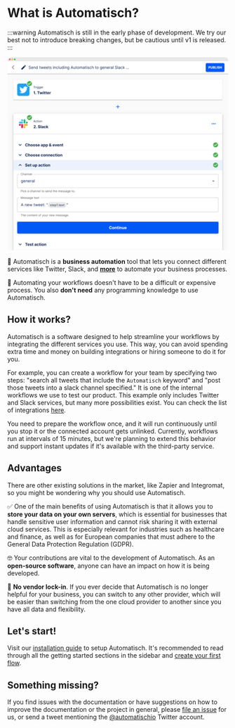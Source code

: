 <style>
  img {
    border-radius: 8px;
  }
</style>

# What is Automatisch?

:::warning
Automatisch is still in the early phase of development. We try our best not to introduce breaking changes, but be cautious until v1 is released.
:::

![Automatisch Flow Page](./assets/flow-900.png)

🧐 Automatisch is a **business automation** tool that lets you connect different services like Twitter, Slack, and **[more](/guide/available-apps)** to automate your business processes.

💸 Automating your workflows doesn't have to be a difficult or expensive process. You also **don't need** any programming knowledge to use Automatisch.

## How it works?

Automatisch is a software designed to help streamline your workflows by integrating the different services you use. This way, you can avoid spending extra time and money on building integrations or hiring someone to do it for you.

For example, you can create a workflow for your team by specifying two steps: "search all tweets that include the `Automatisch` keyword" and "post those tweets into a slack channel specified." It is one of the internal workflows we use to test our product. This example only includes Twitter and Slack services, but many more possibilities exist. You can check the list of integrations [here](/guide/available-apps).

You need to prepare the workflow once, and it will run continuously until you stop it or the connected account gets unlinked. Currently, workflows run at intervals of 15 minutes, but we're planning to extend this behavior and support instant updates if it's available with the third-party service.

## Advantages

There are other existing solutions in the market, like Zapier and Integromat, so you might be wondering why you should use Automatisch.

✅ One of the main benefits of using Automatisch is that it allows you to **store your data on your own servers**, which is essential for businesses that handle sensitive user information and cannot risk sharing it with external cloud services. This is especially relevant for industries such as healthcare and finance, as well as for European companies that must adhere to the General Data Protection Regulation (GDPR).

🤓 Your contributions are vital to the development of Automatisch. As an **open-source software**, anyone can have an impact on how it is being developed.

💙 **No vendor lock-in**. If you ever decide that Automatisch is no longer helpful for your business, you can switch to any other provider, which will be easier than switching from the one cloud provider to another since you have all data and flexibility.

## Let's start!

Visit our [installation guide](/guide/installation) to setup Automatisch. It's recommended to read through all the getting started sections in the sidebar and [create your first flow](/guide/create-flow).

## Something missing?

If you find issues with the documentation or have suggestions on how to improve the documentation or the project in general, please [file an issue](https://github.com/automatisch/automatisch/issues) for us, or send a tweet mentioning the [@automatischio](https://twitter.com/automatischio) Twitter account.
